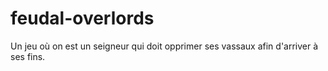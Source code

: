 # feudal-overlords
Un jeu où on est un seigneur qui doit opprimer ses vassaux afin d'arriver à ses fins.
